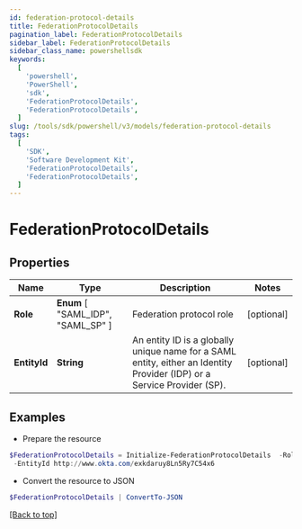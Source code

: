 ```yaml
---
id: federation-protocol-details
title: FederationProtocolDetails
pagination_label: FederationProtocolDetails
sidebar_label: FederationProtocolDetails
sidebar_class_name: powershellsdk
keywords:
  [
    'powershell',
    'PowerShell',
    'sdk',
    'FederationProtocolDetails',
    'FederationProtocolDetails',
  ]
slug: /tools/sdk/powershell/v3/models/federation-protocol-details
tags:
  [
    'SDK',
    'Software Development Kit',
    'FederationProtocolDetails',
    'FederationProtocolDetails',
  ]
---
```


# FederationProtocolDetails

## Properties

| Name | Type | Description | Notes |
| --- | --- | --- | --- |
| **Role** | **Enum** [ "SAML_IDP", "SAML_SP" ] | Federation protocol role | [optional] |
| **EntityId** | **String** | An entity ID is a globally unique name for a SAML entity, either an Identity Provider (IDP) or a Service Provider (SP). | [optional] |

## Examples

- Prepare the resource

```powershell
$FederationProtocolDetails = Initialize-FederationProtocolDetails  -Role SAML_IDP `
 -EntityId http://www.okta.com/exkdaruy8Ln5Ry7C54x6
```

- Convert the resource to JSON

```powershell
$FederationProtocolDetails | ConvertTo-JSON
```

[[Back to top]](#)
